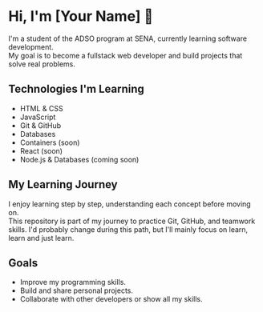 # Hi, I'm [Your Name] 👋

I'm a student of the ADSO program at SENA, currently learning software development.  
My goal is to become a fullstack web developer and build projects that solve real problems.

## Technologies I'm Learning
- HTML & CSS  
- JavaScript  
- Git & GitHub 
- Databases
- Containers (soon) 
- React (soon)  
- Node.js & Databases (coming soon)

## My Learning Journey
I enjoy learning step by step, understanding each concept before moving on.  
This repository is part of my journey to practice Git, GitHub, and teamwork skills. I'd probably change during this path, but I'll mainly focus on learn, learn and just learn.

## Goals
- Improve my programming skills.
- Build and share personal projects.
- Collaborate with other developers or show all my skills. 
